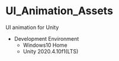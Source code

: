 # UI_Animation_Assets
UI animation for Unity

- Development Environment
  - Windows10 Home
  - Unity 2020.4.10f1(LTS)
  
